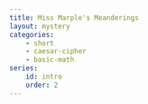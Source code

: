```yaml
---
title: Miss Marple's Meanderings
layout: mystery 
categories:
    - short
    - caesar-cipher
    - basic-math
series:
    id: intro
    order: 2    
---
```


